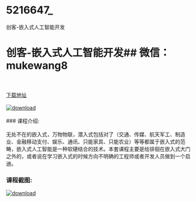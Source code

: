 # 5216647_
创客-嵌入式人工智能开发
# 创客-嵌入式人工智能开发## 微信：mukewang8
<br/></br>[下载地址](http://www.36tz.cn/article/5216647 "下载地址")
<br/></br>[![download](http://36tz.cn/muke_img/2020_11_2-149-300x117.png "下载地址")](http://www.36tz.cn/article/5216647 "下载地址")
<br/></br>### 课程介绍:<br/></br>无处不在的嵌入式，万物物联，潜入式包括对了（交通、传媒、航天军工、制造业、金融移动支付、娱乐、通讯、只能家具、只能农业）等等都属于嵌入式的范畴，嵌入式人工智能是一种软硬结合的技术。本套课程主要是给徘徊在嵌入式大门之外的，或者说在学习嵌入式的时候方向不明确的工程师或者开发人员做到一个启迪。

### 课程截图:
[![download](http://36tz.cn/muke_img/2020_11_1-146.png "下载地址")](http://www.36tz.cn/article/5216647 "下载地址")
